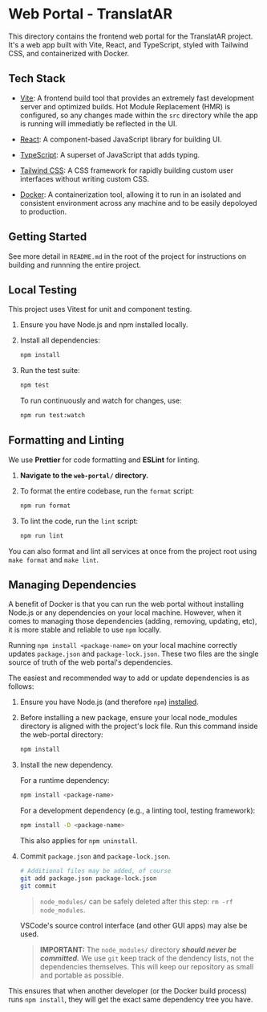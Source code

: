 # Web Portal - TranslatAR

This directory contains the frontend web portal for the TranslatAR project. It's a web app built with Vite, React, and TypeScript, styled with Tailwind CSS, and containerized with Docker.

## Tech Stack

- [Vite](https://vite.dev/): A frontend build tool that provides an extremely fast development server and optimized builds. Hot Module Replacement (HMR) is configured, so any changes made within the `src` directory while the app is running will immediatly be reflected in the UI.

- [React](https://react.dev/): A component-based JavaScript library for building UI.

- [TypeScript](https://www.typescriptlang.org/): A superset of JavaScript that adds typing.

- [Tailwind CSS](https://tailwindcss.com/): A CSS framework for rapidly building custom user interfaces without writing custom CSS.

- [Docker](https://www.docker.com/): A containerization tool, allowing it to run in an isolated and consistent environment across any machine and to be easily depoloyed to production.

## Getting Started

See more detail in `README.md` in the root of the project for instructions on building and runnning the entire project.

## Local Testing

This project uses Vitest for unit and component testing.

1. Ensure you have Node.js and npm installed locally.
2. Install all dependencies:

   ```bash
   npm install
   ```

3. Run the test suite:

   ```bash
   npm test
   ```

   To run continuously and watch for changes, use:

   ```bash
   npm run test:watch
   ```

## Formatting and Linting

We use **Prettier** for code formatting and **ESLint** for linting.

1.  **Navigate to the `web-portal/` directory.**

2.  To format the entire codebase, run the `format` script:

    ```bash
    npm run format
    ```

3.  To lint the code, run the `lint` script:

    ```bash
    npm run lint
    ```

You can also format and lint all services at once from the project root using `make format` and `make lint`.

## Managing Dependencies

A benefit of Docker is that you can run the web portal without installing Node.js or any dependencies on your local machine. However, when it comes to managing those dependencies (adding, removing, updating, etc), it is more stable and reliable to use `npm` locally.

Running `npm install <package-name>` on your local machine correctly updates `package.json` and `package-lock.json`. These two files are the single source of truth of the web portal's dependencies.

The easiest and recommended way to add or update dependencies is as follows:

1. Ensure you have Node.js (and therefore `npm`) [installed](https://nodejs.org/en/download).

2. Before installing a new package, ensure your local node_modules directory is aligned with the project's lock file. Run this command inside the web-portal directory:

   ```sh
   npm install
   ```

3. Install the new dependency.

   For a runtime dependency:

   ```sh
   npm install <package-name>
   ```

   For a development dependency (e.g., a linting tool, testing framework):

   ```sh
   npm install -D <package-name>
   ```

   This also applies for `npm uninstall`.

4. Commit `package.json` and `package-lock.json`.

   ```sh
   # Additional files may be added, of course
   git add package.json package-lock.json
   git commit
   ```

   > `node_modules/` can be safely deleted after this step: `rm -rf node_modules`.

   VSCode's source control interface (and other GUI apps) may alse be used.

   > **IMPORTANT:** The `node_modules/` directory **_should never be committed._** We use `git` keep track of the dendency lists, not the dependencies themselves. This will keep our repository as small and portable as possible.

This ensures that when another developer (or the Docker build process) runs `npm install`, they will get the exact same dependency tree you have.

